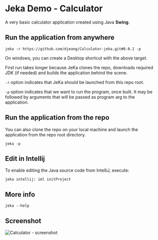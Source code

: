 # Jeka Demo - Calculator

A very basic calculator application created using Java **Swing**.

## Run the application from anywhere
```shell
jeka -r https://github.com/djeang/Calculator-jeka.git#0.0.1 -p
```

On windows, you can create a Desktop shortcut with the above target.

First run takes longer because JeKa clones the repo, downloads required JDK (if needed) and builds the application 
behind the scene.

`-r` option indicates that JeKa should be launched from this repo root.

`-p` option indicates that we want to run the program, once built. 
It may be followed by arguments that will be passed as program arg to the application.

## Run the application from the repo 

You can also clone the repo on your local machine and launch the application 
from the repo root directory.

```shell
jeka -p
```

## Edit in Intellij

To enable editing the Java source code from IntelliJ, execute:

```shell
jeka intellij: iml initProject
```

## More info

```shell
jeka --help
```

## Screenshot

![Calculator - screenshot](screenshots/standard-light.png) 

